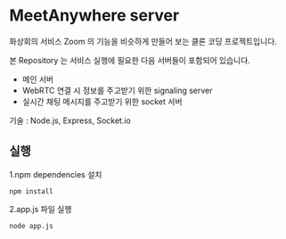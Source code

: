 #  MeetAnywhere server

화상회의 서비스 Zoom 의 기능을 비슷하게 만들어 보는 클론 코딩 프로젝트입니다.

본 Repository 는 서비스 실행에 필요한 다음 서버들이 포함되어 있습니다.

* 메인 서버
* WebRTC 연결 시 정보를 주고받기 위한 signaling server
* 실시간 채팅 메시지를 주고받기 위한 socket 서버

기술 : Node.js, Express, Socket.io

## 실행

1.npm dependencies 설치

```
npm install
```

2.app.js 파일 실행

```
node app.js
```
